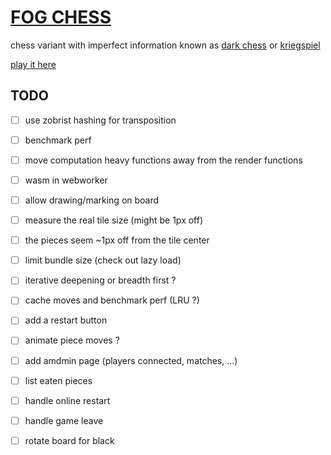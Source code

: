 # [FOG CHESS](https://ntibi.github.io/fog_chess/)

chess variant with imperfect information known as [dark chess](https://en.wikipedia.org/wiki/Dark_chess) or [kriegspiel](https://en.wikipedia.org/wiki/Kriegspiel_(chess))

[play it here](https://ntibi.github.io/fog_chess/)


## TODO

- [ ] use zobrist hashing for transposition


- [ ] benchmark perf


- [ ] move computation heavy functions away from the render functions


- [ ] wasm in webworker


- [ ] allow drawing/marking on board


- [ ] measure the real tile size (might be 1px off)


- [ ] the pieces seem ~1px off from the tile center


- [ ] limit bundle size (check out lazy load)


- [ ] iterative deepening or breadth first ?


- [ ] cache moves and benchmark perf (LRU ?)


- [ ] add a restart button


- [ ] animate piece moves ?


- [ ] add amdmin page (players connected, matches, ...)


- [ ] list eaten pieces


- [ ] handle online restart


- [ ] handle game leave


- [ ] rotate board for black
